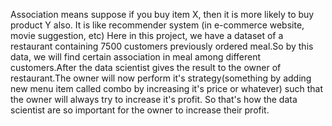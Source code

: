 Association means suppose if you buy item X, then it is more likely to buy product Y also. It is like recommender system (in e-commerce website, movie suggestion, etc) Here in this project, we have a dataset of a restaurant containing 7500 customers previously ordered meal.So by this data, we will find certain association in meal among different customers.After the data scientist gives the result to the owner of restaurant.The owner will now perform it's strategy(something by adding new menu item called combo by increasing it's price or whatever) such that the owner will always try to increase it's profit. So that's how the data scientist are so important for the owner to increase their profit.
